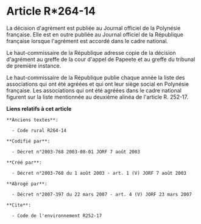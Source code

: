 # Article R*264-14

La décision d'agrément est publiée au Journal officiel de la Polynésie française. Elle est en outre publiée au Journal
officiel de la République française lorsque l'agrément est accordé dans le cadre national.

Le haut-commissaire de la République adresse copie de la décision d'agrément au greffe de la cour d'appel de Papeete et au
greffe du tribunal de première instance.

Le haut-commissaire de la République publie chaque année la liste des associations qui ont été agréées et qui ont leur siège
social en Polynésie française. Les associations qui ont été agréées dans le cadre national figurent sur la liste mentionnée
au deuxième alinéa de l'article R. 252-17.

**Liens relatifs à cet article**

	**Anciens textes**:

	  - Code rural R264-14

	**Codifié par**:

	  - Décret n°2003-768 2003-08-01 JORF 7 août 2003

	**Créé par**:

	  - Décret n°2003-768 du 1 août 2003 - art. 1 (V) JORF 7 août 2003

	**Abrogé par**:

	  - Décret n°2007-397 du 22 mars 2007 - art. 4 (V) JORF 23 mars 2007

	**Cite**:

	  - Code de l'environnement R252-17
